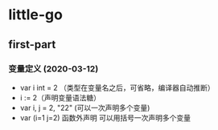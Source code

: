 # little-go

## first-part

### 变量定义 (2020-03-12)

- var i int = 2 （类型在变量名之后，可省略，编译器自动推断）
- i := 2（声明变量语法糖）
- var i, j = 2, "22" (可以一次声明多个变量)
- var (i=1 j=2) 函数外声明 可以用括号一次声明多个变量

### 
